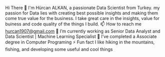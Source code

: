 Hi There 👋
I'm Hürcan ALKAN, a passionate Data Scientist from Turkey. my passion for Data lies with creating best possible insights and making them come true value for the business. I take great care in the insights, value for buiness and code quality of the things I build.
📫 How to reach me hurcan1907@gmail.com
🔭 I’m currently working as Senior Data Analyst and Data Scientist | Machine Learning Specialist
💼 I’ve completed a Associate degree in Computer Programing
⚡ Fun fact I like hiking in the mountains, fishing, and developing some useful and cool things

